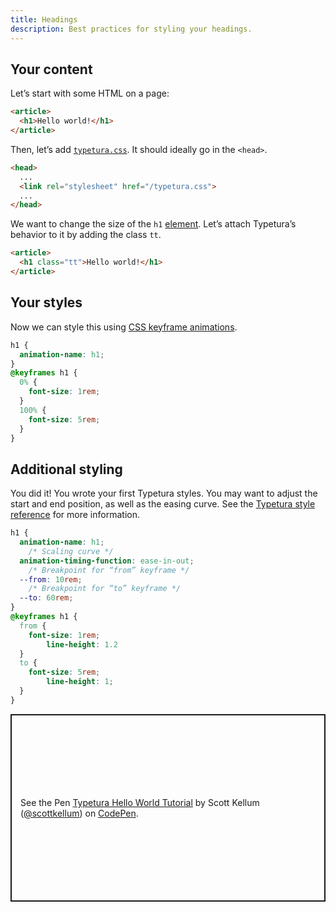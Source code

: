 ```yaml
---
title: Headings
description: Best practices for styling your headings.
---
```


## Your content

Let’s start with some HTML on a page:

```html
<article>
  <h1>Hello world!</h1>
</article>
```

Then, let’s add [`typetura.css`](https://github.com/Typetura/Typetura/releases/latest). It should ideally go in the `<head>`.

```html
<head>
  ...
  <link rel="stylesheet" href="/typetura.css">
  ...
</head>
```

We want to change the size of the `h1` [element](/reference/elements). Let’s attach Typetura’s behavior to it by adding the class `tt`.

```html
<article>
  <h1 class="tt">Hello world!</h1>
</article>
```

## Your styles

Now we can style this using [CSS keyframe animations](https://developer.mozilla.org/en-US/docs/Web/CSS/@keyframes).

```css
h1 {
  animation-name: h1;
}
@keyframes h1 {
  0% {
    font-size: 1rem;
  }
  100% {
    font-size: 5rem;
  }
}
```

## Additional styling

You did it! You wrote your first Typetura styles. You may want to adjust the start and end position, as well as the easing curve. See the [Typetura style reference](/reference/styles) for more information.

```css
h1 {
  animation-name: h1;
	/* Scaling curve */
  animation-timing-function: ease-in-out;
	/* Breakpoint for “from” keyframe */
  --from: 10rem;
	/* Breakpoint for “to” keyframe */
  --to: 60rem;
}
@keyframes h1 {
  from {
    font-size: 1rem;
		line-height: 1.2
  }
  to {
    font-size: 5rem;
		line-height: 1;
  }
}
```

<p class="codepen" data-height="600" data-default-tab="css,result" data-slug-hash="mdZVRVb" data-pen-title="Typetura Hello World Tutorial" data-editable="true" data-user="scottkellum" style="height: 300px; box-sizing: border-box; display: flex; align-items: center; justify-content: center; border: 2px solid; margin: 1em 0; padding: 1em;">
  <span>See the Pen <a href="https://codepen.io/scottkellum/pen/mdZVRVb">
  Typetura Hello World Tutorial</a> by Scott Kellum (<a href="https://codepen.io/scottkellum">@scottkellum</a>)
  on <a href="https://codepen.io">CodePen</a>.</span>
</p>
<script async src="https://cpwebassets.codepen.io/assets/embed/ei.js"></script>